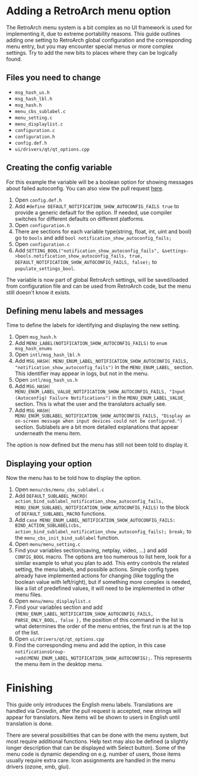 ﻿# Adding a RetroArch menu option

The RetroArch menu system is a bit complex as no UI framework is used for implementing it, due to extreme portability reasons. This guide outlines adding one setting to RetroArch global configuration and the corresponding menu entry, but you may encounter special menus or more complex settings. Try to add the new bits to places where they can be logically found.

## Files you need to change

* `msg_hash_us.h`
* `msg_hash_lbl.h`
* `msg_hash.h`
* `menu_cbs_sublabel.c`
* `menu_setting.c`
* `menu_displaylist.c`
* `configuration.c`
* `configuration.h`
* `config.def.h`
* `ui/drivers/qt/qt_options.cpp`


## Creating the config variable

For this example the variable will be a boolean option for showing messages about failed autoconfig. You can also view the pull request [here](https://github.com/libretro/RetroArch/pull/17636/files).

 1. Open `config.def.h`
 2. Add `#define DEFAULT_NOTIFICATION_SHOW_AUTOCONFIG_FAILS true` to provide a generic default for the option. If needed, use compiler switches for different defaults on different platforms.
 3. Open `configuration.h`
 4. There are sections for each variable type(string, float, int, uint and bool) go to `bools` and add `bool notification_show_autoconfig_fails;`
 5. Open `configuration.c`
 6. Add `SETTING_BOOL("notification_show_autoconfig_fails", &settings->bools.notification_show_autoconfig_fails, true, DEFAULT_NOTIFICATION_SHOW_AUTOCONFIG_FAILS, false);` to `populate_settings_bool`.

The variable is now part of global RetroArch settings, will be saved/loaded from configuration file and can be used from RetroArch code, but the menu still doesn't know it exists.

## Defining menu labels and messages

Time to define the labels for identifying and displaying the new setting.

 1. Open `msg_hash.h`
 2. Add `MENU_LABEL(NOTIFICATION_SHOW_AUTOCONFIG_FAILS)` to `enum msg_hash_enums`
 3. Open `intl/msg_hash_lbl.h`
 4. Add `MSG_HASH( MENU_ENUM_LABEL_NOTIFICATION_SHOW_AUTOCONFIG_FAILS, "notification_show_autoconfig_fails")` in the `MENU_ENUM_LABEL_` section. This identifier may appear in logs, but not in the menu.
 5. Open `intl/msg_hash_us.h`
 6. Add `MSG_HASH( MENU_ENUM_LABEL_VALUE_NOTIFICATION_SHOW_AUTOCONFIG_FAILS, "Input (Autoconfig) Failure Notifications")`  in the `MENU_ENUM_LABEL_VALUE_` section. This is what the user and the translators actually see.
 7. Add `MSG_HASH( MENU_ENUM_SUBLABEL_NOTIFICATION_SHOW_AUTOCONFIG_FAILS, "Display an on-screen message when input devices could not be configured.")` section. Sublabels are a bit more detailed explanations that appear underneath the menu item.

The option is now defined but the menu has still not been told to display it.

## Displaying your option

Now the menu has to be told how to display the option.

 1. Open `menu/cbs/menu_cbs_sublabel.c`
 2. Add `DEFAULT_SUBLABEL_MACRO( action_bind_sublabel_notification_show_autoconfig_fails, MENU_ENUM_SUBLABEL_NOTIFICATION_SHOW_AUTOCONFIG_FAILS)` to the block of `DEFAULT_SUBLABEL_MACRO` functions.
 3. Add `case MENU_ENUM_LABEL_NOTIFICATION_SHOW_AUTOCONFIG_FAILS: BIND_ACTION_SUBLABEL(cbs, action_bind_sublabel_notification_show_autoconfig_fails); break;` to the `menu_cbs_init_bind_sublabel` function.
 4. Open `menu/menu_setting.c`
 5. Find your variables section(saving, netplay, video, ...) and add `CONFIG_BOOL` macro. The options are too numerous to list here, look for a similar example to what you plan to add. This entry controls the related setting, the menu labels, and possible actions. Simple config types already have implemented actions for changing (like toggling the boolean value with left/right), but if something more complex is needed, like a list of predefined values, it will need to be implemented in other menu files.
 6. Open `menu/menu_displaylist.c`
 7. Find your variables section and add `{MENU_ENUM_LABEL_NOTIFICATION_SHOW_AUTOCONFIG_FAILS, PARSE_ONLY_BOOL, false },` the position of this command in the list is what determines the order of the menu entries, the first run is at the top of the list.
 8. Open `ui/drivers/qt/qt_options.cpp`
 9. Find the corresponding menu and add the option, in this case `notificationsGroup->add(MENU_ENUM_LABEL_NOTIFICATION_SHOW_AUTOCONFIG);`. This represents the menu item in the desktop menu.

# Finishing

This guide only introduces the English menu labels. Translations are handled via Crowdin, after the pull request is accepted, new strings will appear for translators. New items wil be shown to users in English until translation is done.

There are several possibilities that can be done with the menu system, but most require additional functions. Help text may also be defined (a slightly longer description that can be displayed with Select button). Some of the menu code is dynamic depending on e.g. number of users, those items usually require extra care. Icon assignments are handled in the menu drivers (ozone, xmb, glui).
